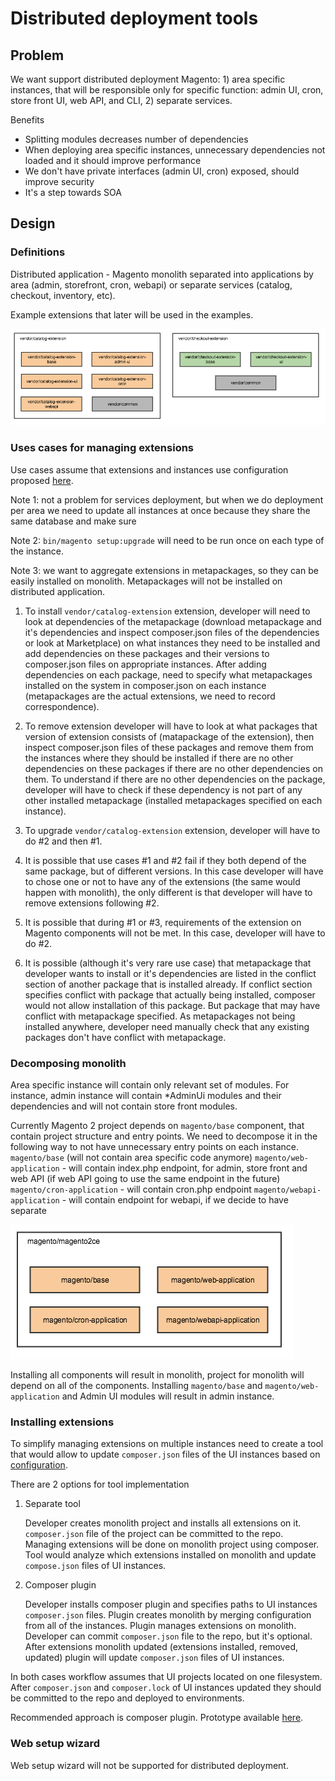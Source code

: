 # Distributed deployment tools

## Problem

We want support distributed deployment Magento: 1) area specific instances, that will be responsible only for specific function: admin UI, cron, store front UI, web API, and CLI, 2) separate services.

Benefits
* Splitting modules decreases number of dependencies
* When deploying area specific instances, unnecessary dependencies not loaded and it should improve performance
* We don't have private interfaces (admin UI, cron) exposed, should improve security
* It's a step towards SOA

## Design

### Definitions

Distributed application - Magento monolith separated into applications by area (admin, storefront, cron, webapi) or separate services (catalog, checkout, inventory, etc).

Example extensions that later will be used in the examples.

![Extensions](distributed-deployment/extensions.png)

### Uses cases for managing extensions

Use cases assume that extensions and instances use configuration proposed [here](https://github.com/magento/architecture/pull/143).

Note 1: not a problem for services deployment, but when we do deployment per area we need to update all instances at once because they share the same database and make sure

Note 2: `bin/magento setup:upgrade` will need to be run once on each type of the instance.

Note 3: we want to aggregate extensions in metapackages, so they can be easily installed on monolith. Metapackages will not be installed on distributed application.

1. To install `vendor/catalog-extension` extension, developer will need to look at dependencies of the metapackage (download metapackage and it's dependencies and inspect composer.json files of the dependencies or look at Marketplace) on what instances they need to be installed and add dependencies on these packages and their versions to composer.json files on appropriate instances. After adding dependencies on each package, need to specify what metapackages installed on the system in composer.json on each instance (metapackages are the actual extensions, we need to record correspondence).

2. To remove extension developer will have to look at what packages that version of extension consists of (matapackage of the extension), then inspect composer.json files of these packages and remove them from the instances where they should be installed if there are no other dependencies on these packages if there are no other dependencies on them. To understand if there are no other dependencies on the package, developer will have to check if these dependency is not part of any other installed metapackage (installed metapackages specified on each instance).

3. To upgrade `vendor/catalog-extension` extension, developer will have to do #2 and then #1.

4. It is possible that use cases #1 and #2 fail if they both depend of the same package, but of different versions. In this case developer will have to chose one or not to have any of the extensions (the same would happen with monolith), the only different is that developer will have to remove extensions following #2.

5. It is possible that during #1 or #3, requirements of the extension on Magento components will not be met. In this case, developer will have to do #2.

6. It is possible (although it's very rare use case) that metapackage that developer wants to install or it's dependencies are listed in the conflict section of another package that is installed already. If conflict section specifies conflict with package that actually being installed, composer would not allow installation of this package. But package that may have conflict with metapackage specified. As metapackages not being installed anywhere, developer need manually check that any existing packages don't have conflict with metapackage.

### Decomposing monolith

Area specific instance will contain only relevant set of modules. For instance, admin instance will contain *AdminUi modules and their dependencies and will not contain store front modules.

Currently Magento 2 project depends on `magento/base` component, that contain project structure and entry points. We need to decompose it in the following way to not have unnecessary entry points on each instance.
`magento/base` (will not contain area specific code anymore)
`magento/web-application` - will contain index.php endpoint, for admin, store front and web API (if web API going to use the same endpoint in the future)
`magento/cron-application` - will contain cron.php endpoint
`magento/webapi-application` - will contain endpoint for webapi, if we decide to have separate

![Base package decomposition](distributed-deployment/base-package-decomposition.png)

Installing all components will result in monolith, project for monolith will depend on all of the components. Installing `magento/base` and `magento/web-application` and Admin UI modules will result in admin instance.

### Installing extensions

To simplify managing extensions on multiple instances need to create a tool that would allow to update `composer.json` files of the UI instances based on [configuration](distributed-deployment-configuration.md).

There are 2 options for tool implementation
1. Separate tool
    
    Developer creates monolith project and installs all extensions on it. `composer.json` file of the project can be committed to the repo. Managing extensions will be done on monolith project using composer. Tool would analyze which extensions installed on monolith and update `compose.json` files of UI instances.
    
2. Composer plugin
    
    Developer installs composer plugin and specifies paths to UI instances `composer.json` files. Plugin creates monolith by merging configuration from all of the instances. Plugin manages extensions on monolith. Developer can commit `composer.json` file to the repo, but it's optional. After extensions monolith updated (extensions installed, removed, updated) plugin will update `composer.json` files of UI instances.
    
In both cases workflow assumes that UI projects located on one filesystem. After `composer.json` and `composer.lock` of UI instances updated they should be committed to the repo and deployed to environments.

Recommended approach is composer plugin. Prototype available [here](https://github.com/magento/composer-distributed-update-plugin).

### Web setup wizard

Web setup wizard will not be supported for distributed deployment.

